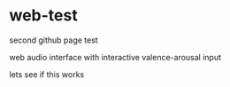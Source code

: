 # web-test
 second github page test


web audio interface with interactive valence-arousal input
	
lets see if this works
